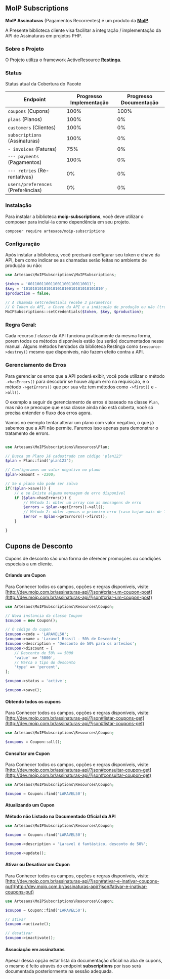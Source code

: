 ## MoIP Subscriptions

**MoIP Assinaturas** (Pagamentos Recorrentes) é um produto da **[MoIP](http://moip.com.br)**.

A Presente biblioteca cliente visa facilitar a integração / implementação da API de Assinaturas em projetos PHP.

### Sobre o Projeto
O Projeto utiliza o framework ActiveResource **[Restinga](https://github.com/artesaos/restinga)**.

### Status
Status atual da Cobertura do Pacote

| Endpoint                            | Progresso Implementação    | Progresso Documentação |
| ----------------------------------- | -------------------------- | ---------------------- |
| `coupons` (Cupons)                  | 100%                       | 100%                   |
| `plans` (Planos)                    | 100%                       | 0%                     |
| `customers` (Clientes)              | 100%                       | 0%                     |
| `subscriptions` (Assinaturas)       | 100%                       | 0%                     |
| `- invoices` (Faturas)              | 75%                        | 0%                     |
| `--- payments` (Pagamentos)         | 100%                       | 0%                     |
| `--- retries` (Re-rentativas)       | 0%                         | 0%                     |
| `users/preferences` (Preferências)  | 0%                         | 0%                     |





### Instalação
Para instalar a biblioteca **moip-subscriptions**, você deve utilizar o composer para incluí-la como dependência em seu projeto.

```
composer require artesaos/moip-subscriptions
```


### Configuração

Após instalar a biblioteca, você precisará configurar seu token e chave da API, bem como indicar se as chamadas serão feitas no ambiente de produção ou não:


```php
use Artesaos\MoIPSubscriptions\MoIPSubscriptions;

$token = '0011001100110011001100110011';
$key = '10101010101010101010010101010101010';
$production = false;

// A chamada setCredentials recebe 3 parametros
// O Token da API, a Chave da API e a indicação de produção ou não (true/false)
MoIPSubscriptions::setCredentials($token, $key, $production);
```

### Regra Geral:

Cada recurso / classe da API funciona praticamente da mesma forma, porem todos os métodos disponíveis estão (ou serão) documentados nesse manual.
Alguns métodos herdados da biblioteca Restinga como `$resource->destroy()` mesmo que disponíveis, não fazem efeito contra a API.


### Gerenciamento de Erros

Para gerenciar os erros que a API poderá exibir, você pode utilizar o método `->hasErrors()` para descobrir se houve algum erro na requisição, e o método `->getErrors()` que por sua vêz tem métodos como `->first()` e `->all()`.

O exemplo a seguir de gerenciamento de erros é baseado na classe `Plan`, mas não se preocupe que essa classe ainda não está coberta, você só precisa entender o fluxo dos erros agora.

Vamos no exemplo tentar alterar um plano com valor negativo, o que já sabemos que a API não permite. Faremos isso apenas para demonstrar o tratamento de errors.

```php

use Artesaos\MoIPSubscriptions\Resources\Plan;

// Busca um Plano Já cadastrado com código 'plan123'
$plan = Plan::find('plan123');

// Configuramos um valor negativo no plano
$plan->amount = -2200;

// Se o plano não pode ser salvo
if(!$plan->save()) {
    // e se Existe alguma mensagem de erro disponível
    if ($plan->hasErrors()) {
        // Método 1: obter um array com as mensagens de erro
        $errors = $plan->getErrors()->all();
        // Método 2: obter apenas o primeiro erro (caso hajam mais de 1 erro)
        $error = $plan->getErrors()->first();
    }

}
```

## Cupons de Desconto

Cupons de desconto são uma forma de oferecer promoções ou condições especiais a um cliente.



#### Criando um Cupon

Para Conhecer todos os campos, opções e regras disponíveis, visite: [http://dev.moip.com.br/assinaturas-api/?json#criar-um-coupon-post](http://dev.moip.com.br/assinaturas-api/?json#criar-um-coupon-post)

```php
use Artesaos\MoIPSubscriptions\Resources\Coupon;

// Nova instancia da classe Coupon
$coupon = new Coupon();

// O código do cupon
$coupon->code = 'LARAVEL50';
$coupon->name = 'Laravel Brasil - 50% de Desconto';
$coupon->description = 'Desconto de 50% para os artesãos';
$coupon->discount = [
    // Desconto de 50% == 5000
    'value' => '5000',
    // Marca o tipo do desconto
    'type' => 'percent',
];

$coupon->status = 'active';

$coupon->save();
```

#### Obtendo todos os cupons

Para Conhecer todos os campos, opções e regras disponíveis, visite: [http://dev.moip.com.br/assinaturas-api/?json#listar-coupons-get](http://dev.moip.com.br/assinaturas-api/?json#listar-coupons-get)

```php
use Artesaos\MoIPSubscriptions\Resources\Coupon;

$coupons = Coupon::all();
```

#### Consultar um Cupon

Para Conhecer todos os campos, opções e regras disponíveis, visite: 
[http://dev.moip.com.br/assinaturas-api/?json#consultar-coupon-get](http://dev.moip.com.br/assinaturas-api/?json#consultar-coupon-get)

```php
use Artesaos\MoIPSubscriptions\Resources\Coupon;

$coupon = Coupon::find('LARAVEL50');
```


#### Atualizando um Cupon

**Método não Listado na Documentado Oficial da API**

```php
use Artesaos\MoIPSubscriptions\Resources\Coupon;

$coupon = Coupon::find('LARAVEL50');

$coupon->description = 'Laravel é fantástico, desconto de 50%';

$coupon->update();
```

#### Ativar ou Desativar um Cupon

Para Conhecer todos os campos, opções e regras disponíveis, visite:
[http://dev.moip.com.br/assinaturas-api/?json#ativar-e-inativar-coupons-put](http://dev.moip.com.br/assinaturas-api/?json#ativar-e-inativar-coupons-put)

```php
use Artesaos\MoIPSubscriptions\Resources\Coupon;

$coupon = Coupon::find('LARAVEL50');

// ativar
$coupon->activate();

// desativar
$coupon->inactivate();
```

#### Associação em assinaturas

Apesar dessa opção estar lista da documentação oficial na aba de cupons, o mesmo é feito através do endpoint **subscriptions** por isso será documentada posteriormente na sessão adequada.
